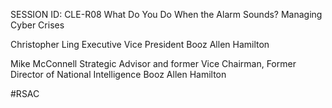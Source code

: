 SESSION ID: CLE-R08
What Do You Do When the Alarm Sounds? Managing Cyber Crises

Christopher Ling
Executive Vice President Booz Allen Hamilton

Mike McConnell
Strategic Advisor and former Vice Chairman, Former Director of National Intelligence Booz Allen Hamilton

#RSAC

